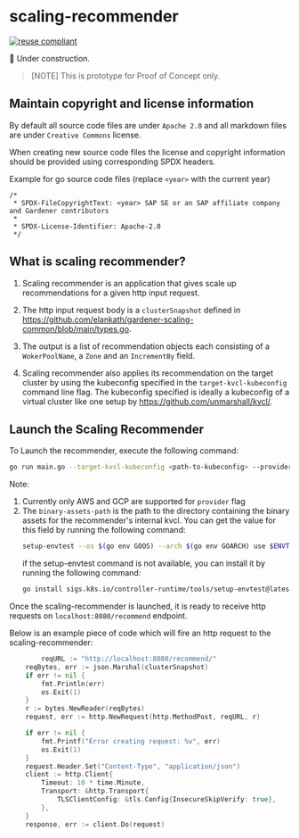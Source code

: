 # scaling-recommender

[![reuse compliant](https://reuse.software/badge/reuse-compliant.svg)](https://reuse.software/)

:construction_worker: Under construction.

> [NOTE]
> This is prototype for Proof of Concept only.

## Maintain copyright and license information
By default all source code files are under `Apache 2.0` and all markdown files are under `Creative Commons` license.

When creating new source code files the license and copyright information should be provided using corresponding SPDX headers.

Example for go source code files (replace `<year>` with the current year)
```
/*
 * SPDX-FileCopyrightText: <year> SAP SE or an SAP affiliate company and Gardener contributors
 *
 * SPDX-License-Identifier: Apache-2.0
 */
```

## What is scaling recommender? 

1. Scaling recommender is an application that gives scale up recommendations for a given http input request. 
1. The http input request body is a `clusterSnapshot` defined in https://github.com/elankath/gardener-scaling-common/blob/main/types.go.  
1. The output is a list of recommendation objects each consisting of a `WokerPoolName`, a `Zone` and an `IncrementBy` field.

1. Scaling recommender also applies its recommendation on the target cluster by using the kubeconfig specified in the `target-kvcl-kubeconfig`
command line flag. The kubeconfig specified is ideally a kubeconfig of a virtual cluster like one setup by https://github.com/unmarshall/kvcl/.

## Launch the Scaling Recommender

To Launch the recommender, execute the following command:
    
```bash
go run main.go --target-kvcl-kubeconfig <path-to-kubeconfig> --provider <cloud-provider> --binary-assets-path <path-to-binary-assets>
```
Note: 
1. Currently only AWS and GCP are supported for `provider` flag
1. The `binary-assets-path` is the path to the directory containing the binary assets for the recommender's internal kvcl. 
You can get the value for this field by running the following command:
    ```bash
    setup-envtest --os $(go env GOOS) --arch $(go env GOARCH) use $ENVTEST_K8S_VERSION -p path
    ```
    if the setup-envtest command is not available, you can install it by running the following command:
    ```bash
    go install sigs.k8s.io/controller-runtime/tools/setup-envtest@latest
    ```     

Once the scaling-recommender is launched, it is ready to receive http requests on `localhost:8080/recommend` endpoint. 

Below is an example piece of code which will fire an http request to the scaling-recommender:
    
```go
        reqURL := "http://localhost:8080/recommend/"
	reqBytes, err := json.Marshal(clusterSnapshot)
	if err != nil {
		fmt.Println(err)
		os.Exit(1)
	}
	r := bytes.NewReader(reqBytes)
	request, err := http.NewRequest(http.MethodPost, reqURL, r)

	if err != nil {
		fmt.Printf("Error creating request: %v", err)
		os.Exit(1)
	}
	request.Header.Set("Content-Type", "application/json")
	client := http.Client{
		Timeout: 10 * time.Minute,
		Transport: &http.Transport{
			TLSClientConfig: &tls.Config{InsecureSkipVerify: true},
		},
	}
	response, err := client.Do(request)
```

